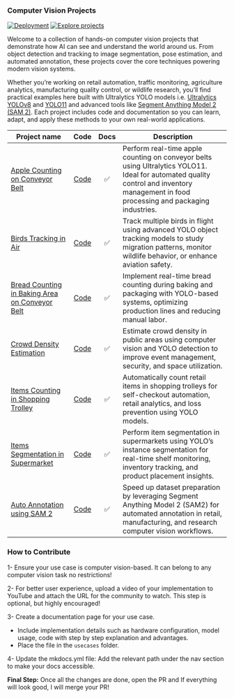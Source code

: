### Computer Vision Projects

[![Deployment](https://github.com/RizwanMunawar/visionusecases/actions/workflows/deploy.yml/badge.svg)](https://github.com/RizwanMunawar/visionusecases/actions/workflows/deploy.yml)
[![Explore projects](https://img.shields.io/badge/Explore-projects-blue)](https://img.shields.io/badge/explore-projects-blue)

Welcome to a collection of hands-on computer vision projects that demonstrate how AI can see and understand the world around us. From object detection and tracking to image segmentation, pose estimation, and automated annotation, these projects cover the core techniques powering modern vision systems.

Whether you’re working on retail automation, traffic monitoring, agriculture analytics, manufacturing quality control, or wildlife research, you’ll find practical examples here built with Ultralytics YOLO models i.e. [Ultralytics YOLOv8](https://docs.ultralytics.com/models/yolov8/) and [YOLO11](https://docs.ultralytics.com/models/yolo11/) and advanced tools like [Segment Anything Model 2 (SAM 2)](https://docs.ultralytics.com/models/sam-2/). Each project includes code and documentation so you can learn, adapt, and apply these methods to your own real-world applications.

| Project name                                                                                                                                |                     Code                     | Docs | Description                                                                                                                                                                            |
|---------------------------------------------------------------------------------------------------------------------------------------------|:--------------------------------------------:|:----:|----------------------------------------------------------------------------------------------------------------------------------------------------------------------------------------|
| [Apple Counting on Conveyor Belt](https://github.com/RizwanMunawar/visionusecases/blob/main/docs/usecases/apple-counting.md)                |      [Code](docs/usecases/apple-counting.md)      |  ✅   | Perform real-time apple counting on conveyor belts using Ultralytics YOLO11. Ideal for automated quality control and inventory management in food processing and packaging industries. |
| [Birds Tracking in Air](https://github.com/RizwanMunawar/visionusecases/blob/main/docs/usecases/bird-tracking.md)                           |      [Code](docs/usecases/bird-tracking.md)       |  ✅   | Track multiple birds in flight using advanced YOLO object tracking models to study migration patterns, monitor wildlife behavior, or enhance aviation safety.                          |
| [Bread Counting in Baking Area on Conveyor Belt](https://github.com/RizwanMunawar/visionusecases/blob/main/docs/usecases/bread-counting.md) |      [Code](docs/usecases/bread-counting.md)      |  ✅   | Implement real-time bread counting during baking and packaging with YOLO-based systems, optimizing production lines and reducing manual labor.                                         |
| [Crowd Density Estimation](https://github.com/RizwanMunawar/visionusecases/blob/main/docs/usecases/crowd-density-estimation.md)             | [Code](docs/usecases/crowd-density-estimation.md) |  ✅   | Estimate crowd density in public areas using computer vision and YOLO detection to improve event management, security, and space utilization.                                          |
| [Items Counting in Shopping Trolley](https://github.com/RizwanMunawar/visionusecases/blob/main/docs/usecases/items-counting.md)             |      [Code](docs/usecases/items-counting.md)      |  ✅   | Automatically count retail items in shopping trolleys for self-checkout automation, retail analytics, and loss prevention using YOLO models.                                           |
| [Items Segmentation in Supermarket](https://github.com/RizwanMunawar/visionusecases/blob/main/docs/usecases/items-segmentation.md)          |    [Code](docs/usecases/items-segmentation.md)    |  ✅   | Perform item segmentation in supermarkets using YOLO’s instance segmentation for real-time shelf monitoring, inventory tracking, and product placement insights.                       |
| [Auto Annotation using SAM 2](https://github.com/RizwanMunawar/visionusecases/blob/main/docs/usecases/sam2-auto-annotation.md)              |   [Code](docs/usecases/sam2-auto-annotation.md)   |  ✅   | Speed up dataset preparation by leveraging Segment Anything Model 2 (SAM2) for automated annotation in retail, manufacturing, and research computer vision workflows.                  |

### How to Contribute

1- Ensure your use case is computer vision-based. It can belong to any computer vision task no restrictions!

2- For better user experience, upload a video of your implementation to YouTube and attach the URL for the community to watch. This step is optional, but highly encouraged!

3- Create a documentation page for your use case.
- Include implementation details such as hardware configuration, model usage, code with step by step explanation and advantages.
- Place the file in the `usecases` folder.

4- Update the mkdocs.yml file: Add the relevant path under the nav section to make your docs accessible.

**Final Step:** Once all the changes are done, open the PR and If everything will look good, I will merge your PR!
